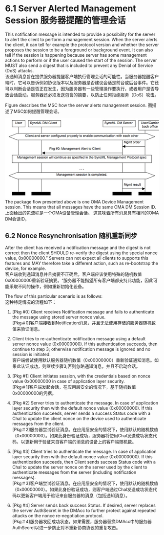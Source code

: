 # 6.1 Server Alerted Management Session 服务器提醒的管理会话

This notification message is intended to provide a possibility for the server to alert the client to perform a management session. When the server alerts the client, it can tell for example the protocol version and whether the server proposes the session to be a foreground or background event. It can also tell if the session is happening because server has some management actions to perform or if the user caused the start of the session. The server MUST also send a digest that is included to prevent any Denial of Service (DoS) attacks.<br/>
该通知消息旨在提供服务器提醒客户端执行管理会话的可能性。当服务器提醒客户端时，它可以告诉例如协议版本以及服务器是否建议会话是前台或后台事件。它还可以判断会话是否正在发生，因为服务器有一些管理操作要执行，或者用户是否导致会话启动。服务器还必须发送包含的摘要，以防止任何拒绝服务（DoS）攻击。

Figure describes the MSC how the server alerts management session.
图描述了MSC如何提醒管理会话。

![](6.1.jpeg)
The package flow presented above is one OMA Device Management session. This means that all messages have the same OMA DM Session ID.<br/>
上面给出的包流程是一个OMA设备管理会话。 这意味着所有消息具有相同的OMA DM会话ID。

## 6.2 Nonce Resynchronisation 随机重新同步

After the client has received a notification message and the digest is not correct then the client SHOULD re-verify the digest using the special nonce value, 0x00000000.” Servers can not expect all clients to supports this features and MAY therefore take a different action, such as re-bootstrap the device, for example.<br/>
客户端收到通知消息并且摘要不正确后，客户端应该使用特殊的随机数值0x00000000重新验证摘要。“服务器不能指望所有客户端都支持此功能，因此可能采取不同的操作，例如重新初始化设备。

The flow of this particular scenario is as follows:<br/>
这种特定情况的流程如下：

1. [Pkg #0] Client receives Notification message and fails to authenticate the message using stored server nonce value.<br/>
[Pkg＃0]客户端接收到Notification消息，并且无法使用存储的服务器随机数值来验证消息。

2. Client tries to re-authenticate notification message using a default server nonce value (0x00000000). If this authentication succeeds, then continue to step 3; otherwise notification message is ignored and no session is initiated.<br/>
客户端尝试使用默认服务器随机数值（0x00000000）重新验证通知消息。如果此认证成功，则继续步骤3;否则忽略通知消息，并且不启动会话。

3. [Pkg #1] Client initiates session, with the credentials based on nonce value 0x00000000 in case of application layer security.<br/>
[Pkg＃1]客户端发起会话，在应用层安全的情况下，基于随机数值0x00000000的凭据。

4. [Pkg #2] Server tries to authenticate the message. In case of application layer security then with the default nonce value (0x00000000). If this authentication succeeds, server sends a success Status code with a Chal to update the client nonce on the device used to authenticate messages from the client.<br/>
 [Pkg＃2]服务器尝试验证消息。在应用层安全的情况下，使用默认的随机数值（0x00000000）。如果此身份验证成功，服务器将使用Chal发送成功状态代码，以更新用于验证来自客户端的消息的设备上的客户端随机数。
 
5. [Pkg #3] Client tries to authenticate the message. In case of application layer security then with the default nonce value (0x00000000). If this authentication succeeds, then Client sends success Status code with a Chal to update the server nonce on the server used by the client to authenticate messages from the server (including notification messages).<br/>
 [Pkg＃3]客户端尝试验证消息。在应用层安全的情况下，使用默认的随机数值（0x00000000）。如果此身份验证成功，则客户端通过Chal发送成功状态代码以更新客户端用于验证来自服务器的消息（包括通知消息）。

6. [Pkg #4] Server sends back success Status. If desired, server replaces the server AuthSecret in the DMAcc to further protect against repeated attacks on the nonce re-negotiation protocol.<br/>
[Pkg＃4]服务器发回成功状态。如果需要，服务器替换DMAcc中的服务器AuthSecret以进一步防止对不重新协商协议的重复攻击。